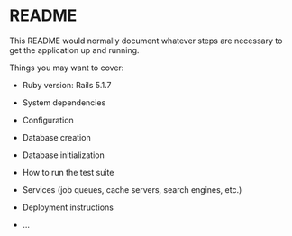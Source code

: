 # README

This README would normally document whatever steps are necessary to get the
application up and running.

Things you may want to cover:

* Ruby version: Rails 5.1.7

* System dependencies

* Configuration

* Database creation

* Database initialization

* How to run the test suite

* Services (job queues, cache servers, search engines, etc.)

* Deployment instructions

* ...
